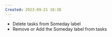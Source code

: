 ```yaml
---
Created: 2023-09-21 18:38
---
```

- Delete tasks from Someday label
- Remove or Add the Someday label from tasks
